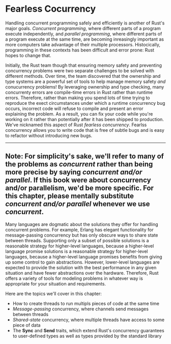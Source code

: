 # Fearless Cocurrency

Handling concurrent programming safely and efficiently is another of Rust's major goals. *Concurrent*
*programming*, where different parts of a program execute independently, and *parallel programming*,
where different parts of a program execute at the same time, are becoming inreasingly important
as more computers take advantage of their multiple processors. Histocically, programming in these
contexts has been difficult and error prone: Rust hopes to change that.

Initially, the Rust team though that ensuring memory safety and preventing concurrency problems
were two separate challenges to be solved with different methods. Over time, the team discovered
that the ownership and type systems are a powerful set of tools to help manage memory safety *and*
conucurrency problems! By leveraging ownership and type checking, many concurrenty errors are
compile-time errors in Rust rather than runtime errors. Therefore, rather than making you spend
lots of time trying to reproduce the exect circumstances under which a runtime concurrency bug
occurs, incorrect code will refuse to compile and present an error explaining the problem. As a
result, you can fix your code while you're working on it rather than potentially after it has been
shipped to production. We've nicknamed this aspect of Rust *fearless concurrency*. Fearlss
concurrency allows you to write code that is free of subtle bugs and is easy to refactor without
introducing new bugs.

---
Note: For simplicity's sake, we'll refer to many of the problems as *concurrent* rather than being
more precise by saying *concurrent and/or parallel*. If this book were about concurrency and/or
parallelism, we'd be more specific. For this chapter, please mentally substitute *concurrent
and/or parallel* whenever we use *concurrent*.
---

Many languages are dogmatic about the solutions they offer for handling concurrent problems. For
example, Erlang has elegant functionality for message-passing concurrency but has only obscure
ways to share state between threads. Supporting only a subset of possible solutions is a reasonable
strategy for higher-level languages, because a higher-level language promise solutions is a reasonable
strategy for higher-level languages, because a higher-level language promises benefits from giving
up some control to gain abstractions. However, lower-level languages are expected to provide the
solution with the best performance in any given situation and have fewer abstractions over the
hardware. Therefore, Rust offers a variety of tools for modeling problems in whatever way is
appropriate for your situation and requirements.

Here are the topics we'll cover in this chapter:

* How to create threads to run multipls pieces of code at the same time
* *Message-passing* concurrency, where channels send messages between threads
* *Shared-state* concurrency, where multiple threads have access to some piece of data
* The **Sync** and **Send** traits, which extend Rust's concurrency guarantees to user-defined types
  as well as types provided by the standard library
